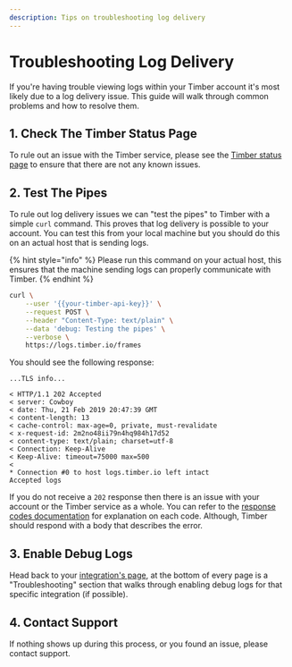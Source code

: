 ```yaml
---
description: Tips on troubleshooting log delivery
---
```


# Troubleshooting Log Delivery

If you're having trouble viewing logs within your Timber account it's most likely due to a log delivery issue. This guide will walk through common problems and how to resolve them.

## 1. Check The Timber Status Page

To rule out an issue with the Timber service, please see the [Timber status page](https://status.timber.io) to ensure that there are not any known issues.

## 2. Test The Pipes

To rule out log delivery issues we can "test the pipes" to Timber with a simple `curl` command. This proves that log delivery is possible to your account. You can test this from your local machine but you should do this on an actual host that is sending logs.

{% hint style="info" %}
Please run this command on your actual host, this ensures that the machine sending logs can properly communicate with Timber.
{% endhint %}

```bash
curl \
    --user '{{your-timber-api-key}}' \
    --request POST \
    --header "Content-Type: text/plain" \
    --data 'debug: Testing the pipes' \
    --verbose \
    https://logs.timber.io/frames
```

You should see the following response:

```text
...TLS info...

< HTTP/1.1 202 Accepted
< server: Cowboy
< date: Thu, 21 Feb 2019 20:47:39 GMT
< content-length: 13
< cache-control: max-age=0, private, must-revalidate
< x-request-id: 2m2no48ii79n4hq984h17d52
< content-type: text/plain; charset=utf-8
< Connection: Keep-Alive
< Keep-Alive: timeout=75000 max=500
< 
* Connection #0 to host logs.timber.io left intact
Accepted logs
```

If you do not receive a `202` response then there is an issue with your account or the Timber service as a whole. You can refer to the [response codes documentation](../sources/http-api/#expected-response-codes) for explanation on each code. Although, Timber should respond with a body that describes the error.

## 3. Enable Debug Logs

Head back to your [integration's page](../sources/), at the bottom of every page is a "Troubleshooting" section that walks through enabling debug logs for that specific integration \(if possible\).

## 4. Contact Support

If nothing shows up during this process, or you found an issue, please contact support.





